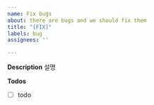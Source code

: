 ```yaml
---
name: Fix bugs
about: there are bugs and we should fix them
title: "[FIX]"
labels: bug
assignees: ''

---
```


**Description**
설명


**Todos**

- [ ] todo
